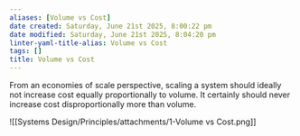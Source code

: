 ```yaml
---
aliases: [Volume vs Cost]
date created: Saturday, June 21st 2025, 8:00:22 pm
date modified: Saturday, June 21st 2025, 8:04:20 pm
linter-yaml-title-alias: Volume vs Cost
tags: []
title: Volume vs Cost
---
```


From an economies of scale perspective, scaling a system should ideally not increase cost equally proportionally to volume. It certainly should never increase cost disproportionally more than volume.

![[Systems Design/Principles/attachments/1-Volume vs Cost.png]]
